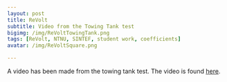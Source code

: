 ```yaml
---
layout: post
title: ReVolt
subtitle: Video from the Towing Tank test
bigimg: /img/ReVoltTowingTank.png
tags: [ReVolt, NTNU, SINTEF, student work, coefficients]
avatar: /img/ReVoltSquare.png

---
```


A video has been made from the towing tank test. The video is found <a href="https://vimeo.com/221392975">here</a>.


